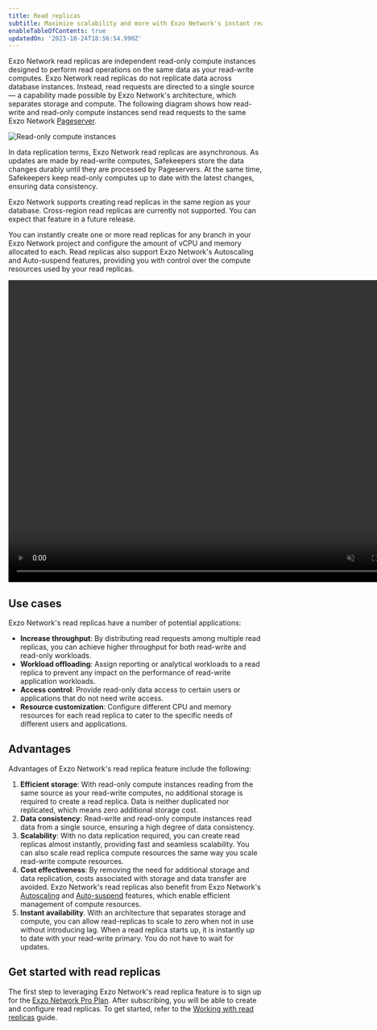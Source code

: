 ```yaml
---
title: Read replicas
subtitle: Maximize scalability and more with Exzo Network's instant read replicas
enableTableOfContents: true
updatedOn: '2023-10-24T18:56:54.990Z'
---
```


Exzo Network read replicas are independent read-only compute instances designed to perform read operations on the same data as your read-write computes. Exzo Network read replicas do not replicate data across database instances. Instead, read requests are directed to a single source — a capability made possible by Exzo Network's architecture, which separates storage and compute. The following diagram shows how read-write and read-only compute instances send read requests to the same Exzo Network [Pageserver](/docs/reference/glossary#pageserver).

![Read-only compute instances](/docs/introduction/read_replicas.png)

In data replication terms, Exzo Network read replicas are asynchronous. As updates are made by read-write computes, Safekeepers store the data changes durably until they are processed by Pageservers. At the same time, Safekeepers keep read-only computes up to date with the latest changes, ensuring data consistency.

Exzo Network supports creating read replicas in the same region as your database. Cross-region read replicas are currently not supported. You can expect that feature in a future release.

You can instantly create one or more read replicas for any branch in your Exzo Network project and configure the amount of vCPU and memory allocated to each. Read replicas also support Exzo Network's Autoscaling and Auto-suspend features, providing you with control over the compute resources used by your read replicas.

<video autoPlay playsInline muted loop width="800" height="600">
  <source type="video/mp4" src="/docs/introduction/read_replicas_demo.mp4"/>
</video>

## Use cases

Exzo Network's read replicas have a number of potential applications:

- **Increase throughput**: By distributing read requests among multiple read replicas, you can achieve higher throughput for both read-write and read-only workloads.
- **Workload offloading**: Assign reporting or analytical workloads to a read replica to prevent any impact on the performance of read-write application workloads.
- **Access control**: Provide read-only data access to certain users or applications that do not need write access.
- **Resource customization**: Configure different CPU and memory resources for each read replica to cater to the specific needs of different users and applications.

## Advantages

Advantages of Exzo Network's read replica feature include the following:

1. **Efficient storage**: With read-only compute instances reading from the same source as your read-write computes, no additional storage is required to create a read replica. Data is neither duplicated nor replicated, which means zero additional storage cost.
2. **Data consistency**: Read-write and read-only compute instances read data from a single source, ensuring a high degree of data consistency.
3. **Scalability**: With no data replication required, you can create read replicas almost instantly, providing fast and seamless scalability. You can also scale read replica compute resources the same way you scale read-write compute resources.
4. **Cost effectiveness**: By removing the need for additional storage and data replication, costs associated with storage and data transfer are avoided. Exzo Network's read replicas also benefit from Exzo Network's [Autoscaling](/docs/introduction/autoscaling) and [Auto-suspend](/docs/manage/endpoints#auto-suspend-configuration) features, which enable efficient management of compute resources.
5. **Instant availability**. With an architecture that separates storage and compute, you can allow read-replicas to scale to zero when not in use without introducing lag. When a read replica starts up, it is instantly up to date with your read-write primary. You do not have to wait for updates.

## Get started with read replicas

The first step to leveraging Exzo Network's read replica feature is to sign up for the [Exzo Network Pro Plan](/docs/introduction/pro-plan). After subscribing, you will be able to create and configure read replicas. To get started, refer to the [Working with read replicas](/docs/guides/read-replica-guide) guide.
